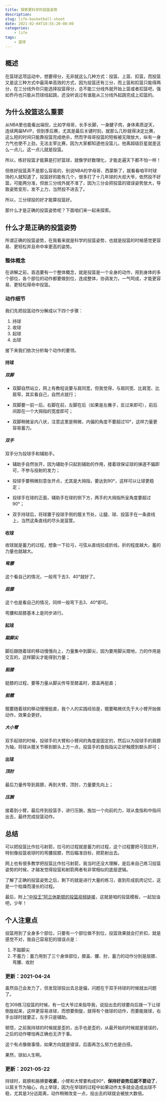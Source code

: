 ```yaml
---
title: 探索更科学的投篮姿势
description: 
slug: life-basketball-shoot
date: 2021-02-04T18:55:20-08:00
categories:
    - life
tags:
    - 篮球
---
```


## 概述

在篮球这项运动中，想要得分，无非就这么几种方式：投篮、上篮、扣篮，而投篮又是这三种方式中最简单高效的方式，因为投篮还有三分，而上篮和扣篮只能得两分，在三分线外你只能选择投篮得分，总不能三分线外就开始上篮或者扣篮吧，强如乔丹也只能从罚球线起跳，还没听说过有谁能从三分线外起跳完成上扣篮的。

## 为什么投篮这么重要

从NBA里也能看出端倪，比如字母哥，长手长脚，一身腱子肉，身体素质逆天，连续两届MVP，但到季后赛，尤其是最后关键时刻，就那么几秒就得决定比赛，这么短的时间只能靠投篮完成绝杀，然而字母哥投篮的短板被无限放大，纵有一身力气也使不上劲，无法主宰比赛，因为大家都知道他没篮儿，他离超级巨星就差这么一点儿，这一点儿就是投篮。

所以，练好投篮才能算是打好篮球，就像学好数理化，才能走遍天下都不怕一样！

但练好投篮真不是那么容易的，别说NBA的字母哥、西蒙斯了，就看看咱平时球场的人就知道了，投篮好的能有几个，很多打了十几年球的大叔大爷，依然投不好篮，可能两分准，但放三分线外就不准了，因为三分会把投篮的错误姿势放大，导致姿势变形，发不上力，当然投不进去了。

所以，三分球投的好才能算投篮好。

那什么才是正确的投篮姿势呢？下面咱们来一起来探索。

## 什么才是正确的投篮姿势

所谓正确的投篮姿势，在我看来就是科学的投篮姿势，也就是投篮的时候感觉更容易、更轻松并且命中率更高的姿势。

### 整体概念

在讲解之前，首选要有一个整体概念，就是投篮是一个全身的动作，用到身体的多个部位，各个部位的动作都要做到位，连成整体，协调发力，一气呵成，才能更容易、更轻松得命中投篮。

### 动作细节

我们先把投篮动作分解成以下四个步骤：

1. 持球
2. 收球
3. 起球
4. 出球

接下来我们依次分析每个动作的要领。

#### 持球

##### 双脚

- 双脚自然站立，网上有教程说要与肩同宽，但我觉得，与肩同宽、比肩宽、比肩窄，其实看自己，自然点就行；

- 双脚要一前一后，右脚在前，左脚在后（如果是左撇子，反过来即可），前后间距在一个大拇指的宽度即可；
- 双脚稍微呈内八状，注意这里是稍微，内偏的角度不要超过10°，这样力量更容易蓄力。

##### 双手

双手分为投球手和辅助手。

- 辅助手自然张开，因为辅助手只起到辅助的作用，搂着球保证球的弹道不偏即可，不参与投射的发力；

- 投球手要稍微刻意张开点，尤其是大拇指，要达到90°，这样可以让球更稳定；

- 投球手在球的正面，辅助手在球的侧下方，两手的大拇指所呈角度要超过90°；

- 双手持球后，将球置于投球手侧的髋关节处，让腿、球、投篮手在一条直线上，当然这条直线的尽头是篮筐。

  

#### 收球

收球就是蓄力的过程，想象一下拉弓，弓弦从直线拉成折线，折的程度越大，蓄的力量也就越大。

##### 弯腰

这个看自己的情况，一般弯下去3、40°就好了。

##### 屈膝

这个也是看自己的情况，同样一般弯下去3、40°即可。

弯腰和屈膝基本上是同步进行。

#### 起球

##### 踮脚尖

脚后跟随着球的移动慢慢向上，力量集中到脚尖，因为要用脚尖蹬地，力的作用是交互的，这样脚尖才能得到力量；

##### 挺膝

挺膝的过程，要等力量从脚尖传导至膝盖时，膝盖再挺直；

##### 挺髋

髋要随着球的移动慢慢挺直，我个人的实践经验是，髋要略微优先于大小臂开始做动作，效果会更好。

##### 大小臂

双手起球的时候，投球手的大臂和小臂间的角度是固定的，然后以为投球手的肩膀为轴，将球从髋关节移到额头上方一点，投篮手的食指指尖正好触摸到额头即可；

#### 出球

##### 顶肘

最后力量传导到肩膀，再到大臂，顶肘，力量要先向上；

##### 压腕

接着到小臂，最后传到投篮手，进行压腕，施加一个向前的力，球从食指和中指间出去，最终完成投篮动作。

## 总结

可以把投篮比作拉弓射箭，拉弓的过程就是蓄力的过程，这个过程要把弓弦拉开，特别像投篮收球时的弯腰屈膝，然后瞄准目标，把箭射出去。

网上也有很多教学把投篮比作拉弓射箭，我当时还没大理解，是后来自己练习投篮姿势的时候，才越发觉得投篮和射箭两者有非常相似的底层逻辑。

了解了正确的投篮姿势之后，剩下的就是进行大量的练习，直到形成肌肉记忆，这是一个枯燥而漫长的过程。

最后，附上[“中投王”阿兰休斯顿的投篮视频链接](https://m.zhibo8.cc/nba/2020/1231-eb5df54-svideo.htm)，这就是咱的投篮模板，一起加油吧，少年！

## 个人注意点

投篮用到了全身多个部位，只要有一个部位做不到位，投篮效果就会打折扣，就是感觉不对，我自己容易犯的错误点是：

1. 不踮脚尖
2. 不蓄力：蓄力用到了三个身体部位，膝盖、腰、肘，蓄力的动作分别是屈膝、弯腰、收肘

### 更新：2021-04-24

虽然自己会发力了，但发现球投出去总是偏，问题在于双手持球的时候就出问题了。

在309练习投篮的时候，有一位大爷过来指导我，说投出去的球要向后拨一下让球倒旋起来，这样更容易进球，而想要倒旋，就得有个拨球的动作，而要能拨球，右手出球时就要正，左手只是辅助。

顿悟，之前我持球的时候就是歪的，出手也是歪的，从最开始的时候就是错误的，之后的动作哪怕再正确也无济于事。

这个有点像做事情，如果方向就是错误，后面再怎么努力也是白搭。

果然，球如人生啊。

### 更新：2021-05-22

持球时，肩膀和胳膊要**收紧**，小臂和大臂要构成90°，**保持好姿势后就不要动了**，以肩关节为轴心，向上举球，因为在举球的过程中如果动作太多就会造成出球不稳，尤其是3分远距离，动作稍微改变一点，投出去的球就会被放大数倍。